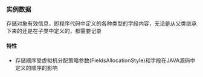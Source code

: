 ### 实例数据 ####
存储对象有效信息，即程序代码中定义的各种类型的字段内容，无论是从父类继承下来的还是在子类中定义的，都需要记录

#### 特性 ####
- 存储顺序受虚拟机分配策略参数(FieldsAllocationStyle)和字段在JAVA源码中定义的顺序的影响